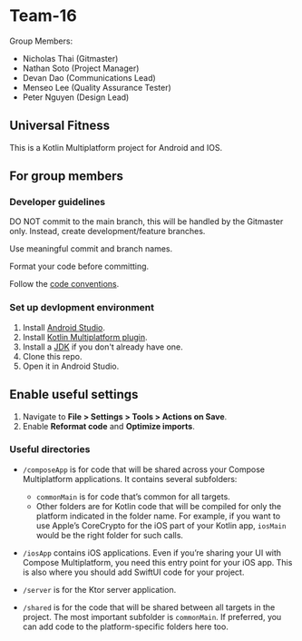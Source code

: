 # Team-16

Group Members:
- Nicholas Thai (Gitmaster)
- Nathan Soto (Project Manager)
- Devan Dao (Communications Lead)
- Menseo Lee (Quality Assurance Tester)
- Peter Nguyen (Design Lead)

## Universal Fitness

This is a Kotlin Multiplatform project for Android and IOS.

## For group members

### Developer guidelines

DO NOT commit to the main branch, this will be handled by the Gitmaster only. Instead, create development/feature branches.

Use meaningful commit and branch names.

Format your code before committing.

Follow the [code conventions](CODE_STYLE.md).

### Set up devlopment environment

1. Install [Android Studio](https://developer.android.com/studio).
2. Install [Kotlin Multiplatform plugin](https://plugins.jetbrains.com/plugin/14936-kotlin-multiplatform).
3. Install a [JDK](https://adoptium.net/temurin/releases/?package=jdk) if you don't already have one.
4. Clone this repo.
5. Open it in Android Studio.

## Enable useful settings

1. Navigate to **File > Settings > Tools > Actions on Save**.
2. Enable **Reformat code** and **Optimize imports**. 

### Useful directories

* `/composeApp` is for code that will be shared across your Compose Multiplatform applications.
  It contains several subfolders:
  - `commonMain` is for code that’s common for all targets.
  - Other folders are for Kotlin code that will be compiled for only the platform indicated in the folder name.
    For example, if you want to use Apple’s CoreCrypto for the iOS part of your Kotlin app,
    `iosMain` would be the right folder for such calls.

* `/iosApp` contains iOS applications. Even if you’re sharing your UI with Compose Multiplatform, 
  you need this entry point for your iOS app. This is also where you should add SwiftUI code for your project.

* `/server` is for the Ktor server application.

* `/shared` is for the code that will be shared between all targets in the project.
  The most important subfolder is `commonMain`. If preferred, you can add code to the platform-specific folders here too.
